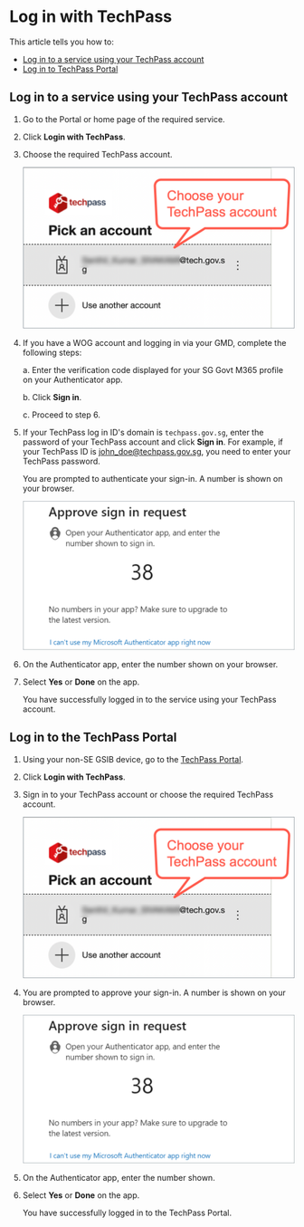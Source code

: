 # Log in with TechPass

This article tells you how to:
 
 - [Log in to a service using your TechPass account](#log-in-to-a-service-using-your-techpass-account)
 - [Log in to TechPass Portal](#log-in-to-techpass-portal)

## Log in to a service using your TechPass account

1. Go to the Portal or home page of the required service. 
2. Click **Login with TechPass**.
3. Choose the required TechPass account.

   ![sign-in](assets/images/access-sgts-services-using-techpass/log-in-with-techpass.png)

4. If you have a WOG account and logging in via your GMD, complete the following steps: 

   a. Enter the verification code displayed for your SG Govt M365 profile on your Authenticator app.

   b. Click **Sign in**.

   c. Proceed to step 6.

   
5. If your TechPass log in ID's domain is ```techpass.gov.sg```, enter the password of your TechPass account and click **Sign in**. For example, if your TechPass ID is john_doe@techpass.gov.sg, you need to enter your TechPass password.

   You are prompted to authenticate your sign-in. A number is shown on your browser.

   ![mfa](assets/images/onboarding/po-non-se/mfa-number-displayed-on-screen.png)

6. On the Authenticator app, enter the number shown on your browser.

7. Select **Yes** or **Done** on the app.

   You have successfully logged in to the service using your TechPass account.

## Log in to the TechPass Portal

1. Using your non-SE GSIB device, go to the [TechPass Portal](http://portal.techpass.gov.sg/).
2. Click **Login with TechPass**.
3. Sign in to your TechPass account or choose the required TechPass account.

   ![sign-in](assets/images/access-sgts-services-using-techpass/log-in-with-techpass.png)

4. You are prompted to approve your sign-in. A number is shown on your browser.

   ![mfa](assets/images/onboarding/po-non-se/mfa-number-displayed-on-screen.png)

5. On the Authenticator app, enter the number shown.

6. Select **Yes** or **Done** on the app.

   You have successfully logged in to the TechPass Portal.





